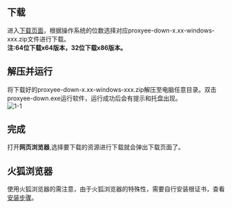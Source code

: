 ## 下载
进入[下载页面](https://github.com/monkeyWie/proxyee-down#下载)，根据操作系统的位数选择对应proxyee-down-x.xx-windows-xxx.zip文件进行下载。  
**注:64位下载x64版本，32位下载x86版本。**
## 解压并运行
将下载好的proxyee-down-x.xx-windows-xxx.zip解压至电脑任意目录。双击proxyee-down.exe运行软件，运行成功后会有提示和托盘出现。  
![1-1](https://github.com/proxyee-down-org/proxyee-down/raw/v2.5/.guide/windows/imgs/1-1.png)
## 完成
打开**网页浏览器**,选择要下载的资源进行下载就会弹出下载页面了。
## 火狐浏览器
使用火狐浏览器的需注意，由于火狐浏览器的特殊性，需要自行安装根证书，查看[安装步骤](https://github.com/proxyee-down-org/proxyee-down/blob/v2.5/.guide/common/ca/firefox/read.md)。    